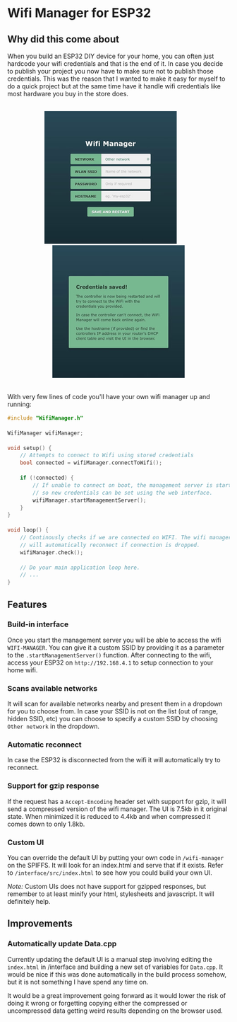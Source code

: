 # Wifi Manager for ESP32

## Why did this come about

When you build an ESP32 DIY device for your home, you can often just hardcode your wifi credentials and that is the end of it. In case you decide to publish your project you now have to make sure not to publish those credentials. This was the reason that I wanted to make it easy for myself to do a quick project but at the same time have it handle wifi credentials like most hardware you buy in the store does.

<div align="center">
	<br>
   <a href="./assets/manager.jpg"><img src="./assets/manager_small.jpg"></a>
   &nbsp;&nbsp;&nbsp;&nbsp;&nbsp;&nbsp;&nbsp;&nbsp;
   <a href="./assets/confirmation.jpg"><img src="./assets/confirmation_small.jpg"></a>
   <br>
   <br>
</div>

With very few lines of code you'll have your own wifi manager up and running:

```c++
#include "WifiManager.h"

WifiManager wifiManager;

void setup() {
	// Attempts to connect to Wifi using stored credentials
	bool connected = wifiManager.connectToWifi();

	if (!connected) {
		// If unable to connect on boot, the management server is started
		// so new credentials can be set using the web interface.
		wifiManager.startManagementServer();
	}
}

void loop() {
	// Continously checks if we are connected on WIFI. The wifi manager
    // will automatically reconnect if connection is dropped.
	wifiManager.check();

    // Do your main application loop here.
    // ...
}
```

## Features
### Build-in interface
Once you start the management server you will be able to access the wifi `WIFI-MANAGER`. You can give it a custom SSID by providing it as a parameter to the `.startManagementServer()` function. After connecting to the wifi, access your ESP32 on `http://192.168.4.1` to setup connection to your home wifi.

### Scans available networks
It will scan for available networks nearby and present them in a dropdown for you to choose from. In case your SSID is not on the list (out of range, hidden SSID, etc) you can choose to specify a custom SSID by choosing `Other network` in the dropdown.

### Automatic reconnect
In case the ESP32 is disconnected from the wifi it will automatically try to reconnect.

### Support for gzip response
If the request has a `Accept-Encoding` header set with support for gzip, it will send a compressed version of the wifi manager. The UI is 7.5kb in it original state. When minimized it is reduced to 4.4kb and when compressed it comes down to only 1.8kb.

### Custom UI
You can override the default UI by putting your own code in `/wifi-manager` on the SPIFFS. It will look for an index.html and serve that if it exists. Refer to `/interface/src/index.html` to see how you could build your own UI.

_Note:_ Custom UIs does not have support for gzipped responses, but remember to at least minify your html, stylesheets and javascript. It will definitely help.

## Improvements

### Automatically update Data.cpp
Currently updating the default UI is a manual step involving editing the `index.html` in /interface and building a new set of variables for `Data.cpp`. It would be nice if this was done automatically in the build process somehow, but it is not something I have spend any time on.

It would be a great improvement going forward as it would lower the risk of doing it wrong or forgetting copying either the compressed or uncompressed data getting weird results depending on the browser used.
